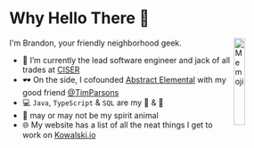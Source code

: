 # Why Hello There 👋

<img width="20%" align="right" alt="Memoji" src="https://user-images.githubusercontent.com/1323467/102125932-646e0080-3e18-11eb-8031-ab530428d1af.png" />

I'm Brandon, your friendly neighborhood geek. 

- 💼 I’m currently the lead software engineer and jack of all trades at [CISER](https://ciser.cornell.edu)
- 🕶 On the side, I cofounded [Abstract Elemental](https://AbstractElemental.com) with my good friend [@TimParsons](https://github.com/TimParsons)
- 💻 ```Java```, ```TypeScript``` & ```SQL``` are my 🍞 & 🧈
- 🍕 may or may not be my spirit animal
- 🌐 My website has a list of all the neat things I get to work on [Kowalski.io](https://kowalski.io)
